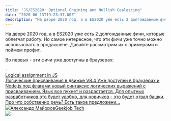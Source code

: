```yaml
---
title: "JS/ES2020: Optional Chaining and Nullish Coalescing"
date: "2020-06-13T19:23:37.00Z"
description: "На дворе 2020 год, а в ES2020 уже есть 2 долгожданные фичи, которые облегчат работу. Но самое интересное, что эти фичи уже точно"
---
```


<p>На дворе 2020 год, а в ES2020 уже есть 2 долгожданные фичи, которые облегчат работу. Но самое интересное, что эти фичи уже точно можно использовать в продакшене. Давайте рассмотрим их с примерами и поймем профит.</p><p>Во первых - эти фичи уже доступны в браузерах:</p>- <a class="kg-bookmark-container" href="/js-logical-assignment/"><div class="kg-bookmark-content"><div class="kg-bookmark-title">Logical assignment in JS</div><div class="kg-bookmark-description">Логические присваивания в движке V8.4
Уже доступен в браузерах и Node.js под флагами новый синтаксис логических
выражений с присваиванием. Язык все пухнет и разрастается. Для опытных
разработчиков это будет удобно, для новичков - это будет отвал башки. Про что
собственно речь? Есть такое предложени…</div><div class="kg-bookmark-metadata"><img class="kg-bookmark-icon" src="https://tech.geekjob.ru/favicon.png"><span class="kg-bookmark-author">Александр Майоров</span><span class="kg-bookmark-publisher">Geekjob Tech</span></div></div><div class="kg-bookmark-thumbnail"><img src="https://tech.geekjob.ru/content/images/2020/05/--------------2020-05-16---20.34.06.png"></div></a> <br/>


